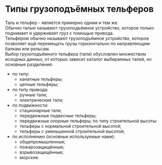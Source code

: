 # Типы грузоподъёмных тельферов

Таль и тельфер - является примерно одним и тем же.  
Обычно талью называют грузоподъёмное устройство, которое только поднимает и удерживает груз с помощью привода.  
Тельфером обычно называют грузоподъёмное устройство, которое позволяет ещё перемещать грузы горизонтально по направляющим балкам или рельсам.  
Выбор грузоподъёмного тельфера (тали) обусловлен множеством исходных данных, от которых зависит каталог выбираемых талей, но основные разделения:

* по типу:
  * канатные тельферы;
  * цепные тельферы;
* по типу привода:
  * ручные тали;
  * электрические тали;
* по подвижности:
  * стационарные тали;
  * передвижные подвесные тельферы;
  * передвижные опорные тельферы;
по типу строительной высоты:
  * тельферы с нормальной строительной высотой;
  * тельферы с уменьшенной строительной высотой;
* по исполнению (основные используемые нами):
  * общепромышленные;
  * пожарозащищённые;
  * взрывозащищённые;
  * морские.
